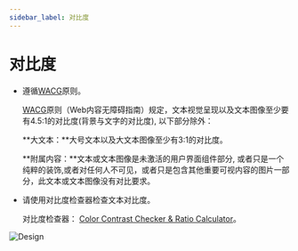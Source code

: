 ```yaml
---
sidebar_label: 对比度
---
```

# 对比度

- 遵循[WACG](https://www.w3.org/TR/WCAG22/#contrast-minimum)原则。

    [WACG](https://www.w3.org/TR/WCAG22/#contrast-minimum)原则（Web内容无障碍指南）规定，文本视觉呈现以及文本图像至少要有4.5:1的对比度(背景与文字的对比度), 以下部分除外：

    **大文本：**大号文本以及大文本图像至少有3:1的对比度。

    **附属内容：**文本或文本图像是未激活的用户界面组件部分, 或者只是一个纯粹的装饰,或者对任何人不可见，或者只是包含其他重要可视内容的图片一部分，此文本或文本图像没有对比要求。

- 请使用对比度检查器检查文本对比度。

    对比度检查器： [Color Contrast Checker & Ratio Calculator](https://hexcolor.co/color-contrast-checker)。

![Design](/img/design/ba249c39206dd58206c480b8f37aebdc.png)
